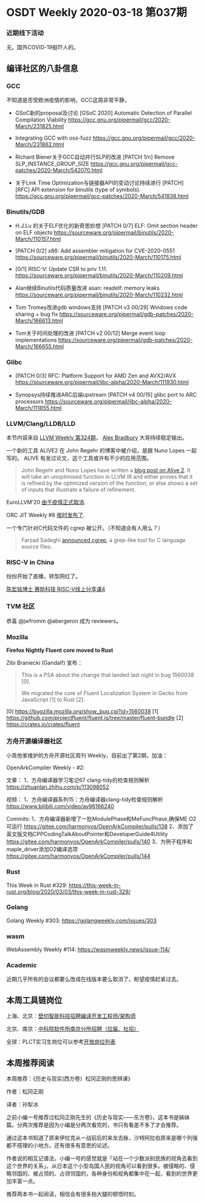 # OSDT Weekly 2020-03-18 第037期

### 近期线下活动

无。国外COVID-19挺吓人的。

## 编译社区的八卦信息

### GCC

不知道是否受欧洲疫情的影响，GCC这周非常平静，

- GSoC新的proposal及讨论
  [GSoC 2020] Automatic Detection of Parallel Compilation Viability
  https://gcc.gnu.org/pipermail/gcc/2020-March/231825.html

- Integrating GCC with oss-fuzz
  https://gcc.gnu.org/pipermail/gcc/2020-March/231862.html

- Richard Biener关于GCC自动并行SLP的改进
  [PATCH 1/n] Remove SLP_INSTANCE_GROUP_SIZE
  https://gcc.gnu.org/pipermail/gcc-patches/2020-March/542070.html

- 关于Link Time Optimization与链接器API的变动讨论持续进行
  [PATCH][RFC] API extension for binutils (type of symbols).
  https://gcc.gnu.org/pipermail/gcc-patches/2020-March/541838.html

### Binutils/GDB

- H.J.Lu 的关于ELF优化的新奇思妙想
  [PATCH 0/7] ELF: Omit section header on ELF objects
  https://sourceware.org/pipermail/binutils/2020-March/110157.html

- [PATCH 0/2] x86: Add assembler mitigation for CVE-2020-0551
  https://sourceware.org/pipermail/binutils/2020-March/110175.html

- [0/1] RISC-V: Update CSR to priv 1.11.
  https://sourceware.org/pipermail/binutils/2020-March/110209.html

- Alan继续Binutils代码质量改进
  asan: readelf: memory leaks
  https://sourceware.org/pipermail/binutils/2020-March/110232.html

- Tom Tromey改进gdb windows支持
  [PATCH v3 00/29] Windows code sharing + bug fix
  https://sourceware.org/pipermail/gdb-patches/2020-March/166613.html

- Tom关于时间处理的改进
  [PATCH v2 00/12] Merge event loop implementations
  https://sourceware.org/pipermail/gdb-patches/2020-March/166655.html

### Glibc

- [PATCH 0/3] RFC: Platform Support for AMD Zen and AVX2/AVX
  https://sourceware.org/pipermail/libc-alpha/2020-March/111930.html

- Synopsys持续推进ARC后端upstream
  [PATCH v4 00/15] glibc port to ARC processors
  https://sourceware.org/pipermail/libc-alpha/2020-March/111855.html



### LLVM/Clang/LLDB/LLD

本节内容来自 [LLVM Weekly 第324期](http://llvmweekly.org/issue/324)，
[Alex Bradbury](https://www.linkedin.com/in/alex-bradbury/) 大哥持续稳定输出。

一个新的工具 ALIVE2 在 John Regehr 的博客中被介绍，是跟 Nuno Lopes 一起写的。
ALIVE 有发过论文，这个工具或许有不少的应用范围。

> John Regehr and Nuno Lopes have written a
[blog post on Alive 2](https://blog.regehr.org/archives/1722).
It will take an unoptimised
function in LLVM IR and either proves that it is refined by the optimized
version of the function, or else shows a set of inputs that illustrate a
failure of refinement.

EuroLLVM'20 [由于疫情正式取消](http://lists.llvm.org/pipermail/llvm-dev/2020-March/139863.html).

ORC JIT Weekly #8 [按时发布了](http://lists.llvm.org/pipermail/llvm-dev/2020-March/139938.html).

一个专门针对C代码文件的 cgrep 被公开。（不知道会有人用么？）
> Farzad Sadeghi [announced cgrep](http://lists.llvm.org/pipermail/cfe-dev/2020-March/064836.html), a
grep-like tool for C language source files.

### RISC-V in China

纷纷开始了直播，转型网红了。

[陈宏铭博士 赛昉科技 RISC-V线上分享课4](https://mp.weixin.qq.com/s/aew1JXPOLI9GZo0tdzlRdg)

### TVM 社区

恭喜 @jwfromm @abergeron 成为 reviewers。

### Mozilla

**Firefox Nightly Fluent core moved to Rust**

Zibi Braniecki (Gandalf) 宣布：

> This is a PSA about the change that landed last night in bug 1560038 [0].
>
> We migrated the core of Fluent Localization System in Gecko from JavaScript [1] to Rust [2].

[0] https://bugzilla.mozilla.org/show_bug.cgi?id=1560038
[1] https://github.com/projectfluent/fluent.js/tree/master/fluent-bundle
[2] https://crates.io/crates/fluent

### 方舟开源编译器社区

小乖他爹维护的方舟开源社区周刊 Weekly，目前出了第2期，加油：

OpenArkCompiler Weekly - #2:

文章：
1、方舟编译器学习笔记67 clang-tidy的检查规则解析
https://zhuanlan.zhihu.com/p/113098052

视频：
1、方舟编译器系列15：方舟编译器clang-tidy检查规则解析
https://www.bilibili.com/video/av96166240

Commits:
1、方舟编译器新增了一批ModulePhase和MeFuncPhase,确保ME O2可运行
https://gitee.com/harmonyos/OpenArkCompiler/pulls/138
2、添加了英文版文档CPPCodingTalkAboutPointer和DeveloperGuide4Utility
https://gitee.com/harmonyos/OpenArkCompiler/pulls/140
3、为例子程序和maple_driver添加O2编译选项
https://gitee.com/harmonyos/OpenArkCompiler/pulls/144

### Rust

This Week in Rust #329:
https://this-week-in-rust.org/blog/2020/03/03/this-week-in-rust-329/

### Golang

Golang Weekly #303:
https://golangweekly.com/issues/303

### wasm

WebAssembly Weekly #114:
https://wasmweekly.news/issue-114/

### Academic

近期几乎所有的会议都要么改成在线版本要么取消了。盼望疫情赶紧过去。

## 本周工具链岗位

上海、北京：[壁仞智能科技招聘编译开发工程师/架构师](https://mp.weixin.qq.com/s/F6maenedYdtb9GZuKq0p0w)

北京、南京：[中科院软件所南京分所招聘（应届、社招）](https://mp.weixin.qq.com/s/wmKd6WppQ2baYqkNYHrTJg)

全球：PLCT实习生岗位可以参考[开放岗位列表](https://github.com/isrc-cas/PLCT-Weekly/blob/master/open-positions.md)

## 本周推荐阅读

本周推荐：《历史与现实(西方卷）松冈正刚的思辨课》

作者：松冈正刚

译者：孙犁冰

之前小编一号推荐过松冈正刚先生的《历史与现实——东方卷》，这本书是姊妹篇。分两次推荐是因为小编是分两次看完的，书只有看差不多了才会推荐。

通过这本书知道了原来伊拉克从一战前后的来龙去脉，沙特阿拉伯原来是哪个列强都不搭理的小地方。还有很多有意思的论述。

作者说的相互记谱法，小编一号的感觉就是「站在一个少数派别民族的视角去看到这个世界的关系」。从日本这个小型岛国人民的视角可以看到很多。被侵略的、侵略邻国的、被占领的、占领邻国的，各种身份和视角都集中在一起，看到的世界更加丰富一点。

推荐两本书一起阅读，相信会有很多拍大腿的顿悟时刻。
